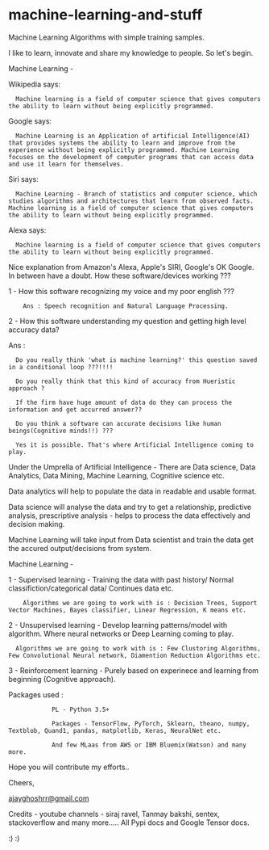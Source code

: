 # machine-learning-and-stuff
Machine Learning Algorithms with simple training samples.

I like to learn, innovate and share my knowledge to people. So let's begin.

Machine Learning -

Wikipedia says: 

      Machine learning is a field of computer science that gives computers the ability to learn without being explicitly programmed.

Google says:

      Machine Learning is an Application of artificial Intelligence(AI) that provides systems the ability to learn and improve from the experience without being explicitly programmed. Machine Learning focuses on the development of computer programs that can access data and use it learn for themselves.

Siri says: 
      
      Machine Learning - Branch of statistics and computer science, which studies algorithms and architectures that learn from observed facts. Machine learning is a field of computer science that gives computers the ability to learn without being explicitly programmed.

Alexa says: 
      
      Machine learning is a field of computer science that gives computers the ability to learn without being explicitly programmed.

Nice explanation from Amazon's Alexa, Apple's SIRI, Google's OK Google.
In between have a doubt. How these software/devices working ???


1 - How this software recognizing my voice and my poor english ??? 


        Ans : Speech recognition and Natural Language Processing.


2 - How this software understanding my question and getting high level accuracy data?


Ans : 

      Do you really think 'what is machine learning?' this question saved in a conditional loop ???!!!!

      Do you really think that this kind of accuracy from Hueristic approach ?
      
      If the firm have huge amount of data do they can process the information and get accurred answer??
      
      Do you think a software can accurate decisions like human beings(Cognitive minds!!) ???
      
      Yes it is possible. That's where Artificial Intelligence coming to play.
      
Under the Umprella of Artificial Intelligence - There are Data science, Data Analytics, Data Mining, Machine Learning, Cognitive science etc.

Data analytics will help to populate the data in readable and usable format.

Data science will analyse the data and try to get a relationship, predictive analysis, prescriptive analysis - helps to process the data effectively and decision making.

Machine Learning will take input from Data scientist and train the data get the accured output/decisions from system.

Machine Learning - 

1 - Supervised learning  - Training the data with past history/ Normal classifiction/categorical data/ Continues data etc.

        Algorithms we are going to work with is : Decision Trees, Support Vector Machines, Bayes classifier, Linear Regression, K means etc.

2 - Unsupervised learning - Develop learning patterns/model with algorithm. Where neural networks or Deep Learning coming to play.

      Algorithms we are going to work with is : Few Clustoring Algorithms, Few Convolutional Neural network, Diamention Reduction Algorithms etc.

3 - Reinforcement learning - Purely based on experinece and learning from beginning (Cognitive approach).


Packages used : 

                PL - Python 3.5+
                
                Packages - TensorFlow, PyTorch, Sklearn, theano, numpy, Textblob, Quand1, pandas, matplotlib, Keras, NeuralNet etc.
                
                And few MLaas from AWS or IBM Bluemix(Watson) and many more.
                
           
                
 Hope you will contribute my efforts..
 
 Cheers,
 
 ajayghoshrr@gmail.com 
 
 Credits - youtube channels - siraj ravel, Tanmay bakshi, sentex, stackoverflow and many more.....
 All Pypi docs and Google Tensor docs.
 
:) :)
